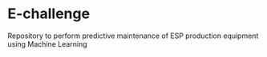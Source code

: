 # E-challenge
Repository to perform predictive maintenance of ESP production equipment using Machine Learning

